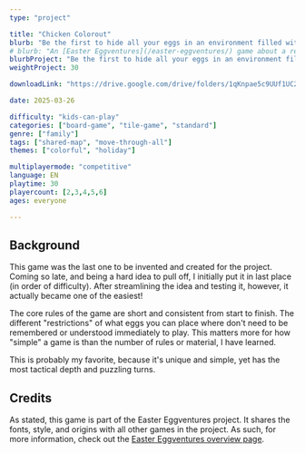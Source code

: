 ```yaml
---
type: "project"

title: "Chicken Colorout"
blurb: "Be the first to hide all your eggs in an environment filled with kids eager to find them again."
# blurb: "An [Easter Eggventures](/easter-eggventures/) game about a reverse egg hunt: hide all your eggs in the best hiding spots so they will never be found again."
blurbProject: "Be the first to hide all your eggs in an environment filled with kids (or other forces) eager to find them again."
weightProject: 30

downloadLink: "https://drive.google.com/drive/folders/1qKnpae5c9UUf1UC2XiAmE01oGXPXsmJC"

date: 2025-03-26

difficulty: "kids-can-play"
categories: ["board-game", "tile-game", "standard"]
genre: ["family"]
tags: ["shared-map", "move-through-all"]
themes: ["colorful", "holiday"]

multiplayermode: "competitive"
language: EN
playtime: 30
playercount: [2,3,4,5,6]
ages: everyone

---
```


## Background

This game was the last one to be invented and created for the project. Coming so late, and being a hard idea to pull off, I initially put it in last place (in order of difficulty). After streamlining the idea and testing it, however, it actually became one of the easiest! 

The core rules of the game are short and consistent from start to finish. The different "restrictions" of what eggs you can place where don't need to be remembered or understood immediately to play. This matters more for how "simple" a game is than the number of rules or material, I have learned.

This is probably my favorite, because it's unique and simple, yet has the most tactical depth and puzzling turns.

## Credits

As stated, this game is part of the Easter Eggventures project. It shares the fonts, style, and origins with all other games in the project. As such, for more information, check out the [Easter Eggventures overview page](/easter-eggventures/).
